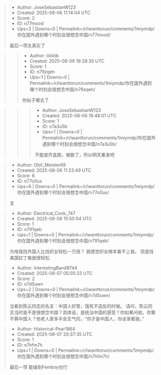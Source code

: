 > - Author: JoseSebastianW123
> - Created: 2025-08-06 11:14:04 UTC
> - Score: 2
> - ID: n77mood
> - Ups=2 | Downs=0 | Permalink=/r/iwanttorun/comments/1miymdp/你在国外遇到哪个时刻会很想念中国/n77mood/
>
> 最后一项太真实了

>> - Author: iiiiiiiiib
>> - Created: 2025-08-06 18:28:35 UTC
>> - Score: 1
>> - ID: n79zqeh
>> - Ups=1 | Downs=0 | Permalink=/r/iwanttorun/comments/1miymdp/你在国外遇到哪个时刻会很想念中国/n79zqeh/
>>
>> 你帖子哪去了

>>> - Author: JoseSebastianW123
>>> - Created: 2025-08-06 18:48:01 UTC
>>> - Score: 1
>>> - ID: n7a3u5b
>>> - Ups=1 | Downs=0 | Permalink=/r/iwanttorun/comments/1miymdp/你在国外遇到哪个时刻会很想念中国/n7a3u5b/
>>>
>>> 不能放开盒图，被删了，所以明天重发吧

> - Author: Olof_Meister69
> - Created: 2025-08-06 11:23:49 UTC
> - Score: 6
> - ID: n77o0us
> - Ups=6 | Downs=0 | Permalink=/r/iwanttorun/comments/1miymdp/你在国外遇到哪个时刻会很想念中国/n77o0us/
>
> 支

> - Author: Electrical_Cook_747
> - Created: 2025-08-06 15:50:54 UTC
> - Score: 1
> - ID: n791qeb
> - Ups=1 | Downs=0 | Permalink=/r/iwanttorun/comments/1miymdp/你在国外遇到哪个时刻会很想念中国/n791qeb/
>
> 为啥我找外国人比找织女轻松一万倍？ 我感觉织女根本看不上我。 但是找美国拉丁裔就很轻松

> - Author: InterestingBand9744
> - Created: 2025-08-07 05:05:33 UTC
> - Score: 2
> - ID: n7d5uwn
> - Ups=2 | Downs=0 | Permalink=/r/iwanttorun/comments/1miymdp/你在国外遇到哪个时刻会很想念中国/n7d5uwn/
>
> 当看到陈云同志的名言：中国人好管，饿死不造反的时候。
> 请问，陈云同志当时是不是很想念中国？具体说，是统治中国的感受？你如果问他，你算不算中国人？他老人家多半会生气的，“你才是中国人，你全家都是。”

> - Author: Historical-Pear1864
> - Created: 2025-08-07 20:37:35 UTC
> - Score: 1
> - ID: n7hfm7h
> - Ups=1 | Downs=0 | Permalink=/r/iwanttorun/comments/1miymdp/你在国外遇到哪个时刻会很想念中国/n7hfm7h/
>
> 最后一项
> 能操到Femboy也行
